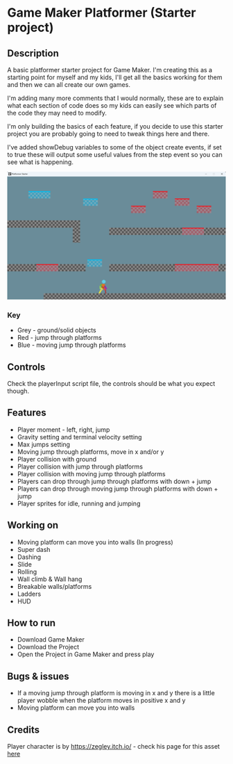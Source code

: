 # Game Maker Platformer (Starter project)

## Description

A basic platformer starter project for Game Maker. I'm creating this as a starting point for myself and my kids, I'll get all the basics working for them and then we can all create our own games.

I'm adding many more comments that I would normally, these are to explain what each section of code does so my kids can easily see which parts of the code they may need to modify.

I'm only building the basics of each feature, if you decide to use this starter project you are probably going to need to tweak things here and there.

I've added showDebug variables to some of the object create events, if set to true these will output some useful values from the step event so you can see what is happening.

![Screenshot of Progress](current-progress.png "Current progress")

### Key
- Grey - ground/solid objects
- Red - jump through platforms
- Blue - moving jump through platforms

## Controls

Check the playerInput script file, the controls should be what you expect though.

## Features

- Player moment - left, right, jump
- Gravity setting and terminal velocity setting
- Max jumps setting
- Moving jump through platforms, move in x and/or y
- Player collision with ground 
- Player collision with jump through platforms
- Player collision with moving jump through platforms
- Players can drop through jump through platforms with down + jump
- Players can drop through moving jump through platforms with down + jump
- Player sprites for idle, running and jumping

## Working on

- Moving platform can move you into walls (In progress)
- Super dash
- Dashing
- Slide
- Rolling
- Wall climb & Wall hang
- Breakable walls/platforms
- Ladders
- HUD

## How to run

- Download Game Maker
- Download the Project
- Open the Project in Game Maker and press play

## Bugs & issues
- If a moving jump through platform is moving in x and y there is a little player wobble when the platform moves in positive x and y
- Moving platform can move you into walls


## Credits

Player character is by https://zegley.itch.io/ - check his page for this asset [here](https://zegley.itch.io/2d-platformermetroidvania-asset-pack)
